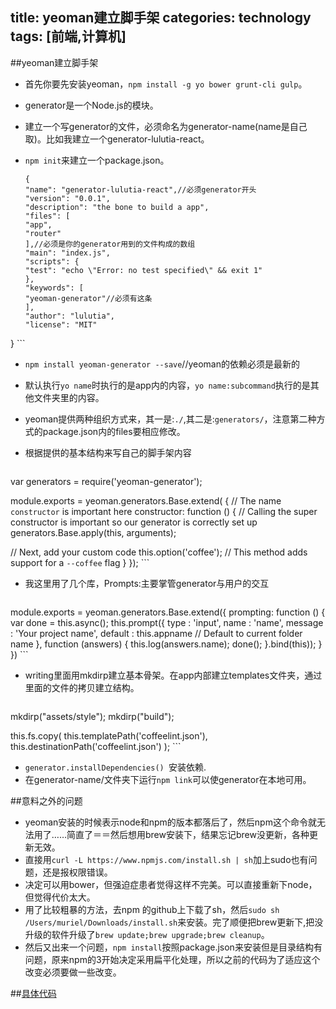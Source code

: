 title: yeoman建立脚手架
categories: technology 
tags: [前端,计算机]
---
##yeoman建立脚手架
* 首先你要先安装yeoman，`npm install -g yo bower grunt-cli gulp`。
* generator是一个Node.js的模块。
* 建立一个写generator的文件，必须命名为generator-name(name是自己取)。比如我建立一个generator-lulutia-react。
* `npm init`来建立一个package.json。

    ```
    {
  "name": "generator-lulutia-react",//必须generator开头
  "version": "0.0.1",
  "description": "the bone to build a app",
  "files": [
    "app",
    "router"
  ],//必须是你的generator用到的文件构成的数组
  "main": "index.js",
  "scripts": {
    "test": "echo \"Error: no test specified\" && exit 1"
  },
  "keywords": [
    "yeoman-generator"//必须有这条
  ],
  "author": "lulutia",
  "license": "MIT"
}
    ```

* `npm install yeoman-generator --save`//yeoman的依赖必须是最新的
* 默认执行`yo name`时执行的是app内的内容，`yo name:subcommand`执行的是其他文件夹里的内容。
* yeoman提供两种组织方式来，其一是:`./`,其二是:`generators/`，注意第二种方式的package.json内的files要相应修改。
* 根据提供的基本结构来写自己的脚手架内容

    ```
var generators = require('yeoman-generator');

module.exports = yeoman.generators.Base.extend(
{
// The name `constructor` is important here
constructor: function () {
// Calling the super constructor is important so our generator is correctly set up
generators.Base.apply(this, arguments);

// Next, add your custom code
this.option('coffee'); // This method adds support for a `--coffee` flag
}
});
    ```

* 我这里用了几个库，Prompts:主要掌管generator与用户的交互

    ```
module.exports = yeoman.generators.Base.extend({
prompting: function () {
var done = this.async();
this.prompt({
  type    : 'input',
  name    : 'name',
  message : 'Your project name',
  default : this.appname // Default to current folder name
}, function (answers) {
  this.log(answers.name);
  done();
}.bind(this));
}
})
    ```

* writing里面用mkdirp建立基本骨架。在app内部建立templates文件夹，通过里面的文件的拷贝建立结构。

    ```
 mkdirp("assets/style");
 mkdirp("build");
    
   this.fs.copy(
           this.templatePath('coffeelint.json'),
           this.destinationPath('coffeelint.json')
         );
    ```

* `generator.installDependencies() `安装依赖.
* 在generator-name/文件夹下运行`npm link`可以使generator在本地可用。

    
##意料之外的问题
* yeoman安装的时候表示node和npm的版本都落后了，然后npm这个命令就无法用了……简直了＝＝然后想用brew安装下，结果忘记brew没更新，各种更新无效。
* 直接用`curl -L https://www.npmjs.com/install.sh | sh`加上sudo也有问题，还是报权限错误。
* 决定可以用bower，但强迫症患者觉得这样不完美。可以直接重新下node，但觉得代价太大。
* 用了比较粗暴的方法，去npm 的github上下载了sh，然后`sudo sh /Users/muriel/Downloads/install.sh`来安装。完了顺便把brew更新下,把没升级的软件升级了`brew update;brew upgrade;brew cleanup`。
* 然后又出来一个问题，`npm install`按照package.json来安装但是目录结构有问题，原来npm的3开始决定采用扁平化处理，所以之前的代码为了适应这个改变必须要做一些改变。

##[具体代码](https://github.com/lulutia/generator-lulutia-react)
